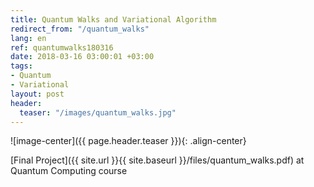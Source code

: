 ```yaml
---
title: Quantum Walks and Variational Algorithm
redirect_from: "/quantum_walks"
lang: en
ref: quantumwalks180316
date: 2018-03-16 03:00:01 +03:00
tags:
- Quantum
- Variational
layout: post
header:
  teaser: "/images/quantum_walks.jpg"
---
```


![image-center]({{ page.header.teaser }}){: .align-center}

[Final Project]({{ site.url }}{{ site.baseurl }}/files/quantum_walks.pdf) at Quantum Computing course

